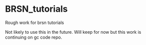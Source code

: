 # BRSN_tutorials
 Rough work for brsn tutorials

Not likely to use this in the future. Will keep for now but this work is continuing on gc code repo.
